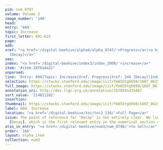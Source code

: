 ```yaml
---
pid: num_0797
volume: Volume 2
image_number: '148'
head:
entry: '604'
topic: Increase
first_letter: 601-625
page:
add:
xref: "<a href='/digital-beehive/alpha4/alpha_0747/'>Progress</a>|<a href='/digital-beehive/num1/num_0264/'>244
  [Decay]</a>"
see:
index: "<a href='/digital-beehive/index3/index_2008/'>increase</a>"
item: "#item-28f0ada22"
unparsed:
line: 'Entry: 604|Topic: Increase|Xref: Progress|Xref: 244 [Decay]|Index: increase|#item-28f0ada22'
selection: https://stacks.stanford.edu/image/iiif/fm855tg5659/1607_0615/875,1182,2841,444/full/0/default.jpg
full_image: https://stacks.stanford.edu/image/iiif/fm855tg5659/1607_0615/full/full/0/default.jpg
annotation_uri: http://dev.llgc.org.uk/annotation/1578591435467
sort_value: '214811182'
insertion:
thumbnail: https://stacks.stanford.edu/image/iiif/fm855tg5659/1607_0615/875,1182,600,180/250,/0/default.jpg
label: 604. Increase
location: "<a href='/digital-beehive/toc/toc2_138/'>Full Page</a>"
issue: The point of reference for "Decay" is not entirely clear. We linked to 244
  [Decay], which is the first relevant entry in the numerical section of the Alvearium.
also_in_entry: "<a href='/digital-beehive/num3/num_0798/'>to Sell</a>"
order: '166'
layout: alpha_item
collection: num3
---
```

